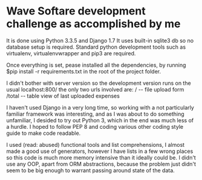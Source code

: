 # Wave Softare development challenge as accomplished by me
It is done using Python 3.3.5 and Django 1.7 It uses built-in sqlite3 db so no database setup is required. Standard python development tools such as virtualenv, virtualenvwrapper and pip3 are required.

Once everything is set, pease installed all the dependencies, by running $pip install -r requirements.txt in the root of the project folder.

I didn't bother with server version so the development version runs on the usual localhost:800/ the only two urls involved are:
    / -- file upload form
    /total -- table view of last uploaded expenses

I haven't used Django in a very long time, so working with a not particularly familiar framework was interesting, and as I was about to do something unfamiliar, I desided to try out Python 3, which in the end was much less of a hurdle. I hoped to follow PEP 8 and coding various other coding style guide to make code readable.

I used (read: abused) functional tools and list comprehensions, I almost made a good use of generators, however I have lists in a few wrong places so this code is much more memory intensive than it ideally could be. I didn't use any OOP, apart from ORM abstractions, because the problem just didn't seem to be big enough to warrant passing around state of the data.
